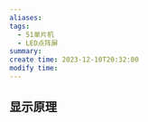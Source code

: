 ```yaml
---
aliases: 
tags:
  - 51单片机
  - LED点阵屏
summary: 
create time: 2023-12-10T20:32:00
modify time:
---
```

## 显示原理
